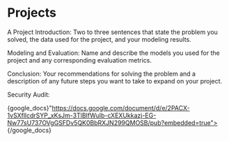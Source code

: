 # Projects

A Project Introduction: Two to three sentences that state the
problem you solved, the data used for the project, and your
modeling results.

Modeling and Evaluation: Name and describe the models you
used for the project and any corresponding evaluation metrics.

Conclusion: Your recommendations for solving the problem and a
description of any future steps you want to take to expand on your
project.

Security Audit:

{google_docs}"https://docs.google.com/document/d/e/2PACX-1vSXfllcdrSYP_xKsJm-3TlBIfWulb-cXEXUkkazj-EG-Nw77sU737OVgGSFDv5QK0BbRXJN299QMOSB/pub?embedded=true"></iframe>{/google_docs}
